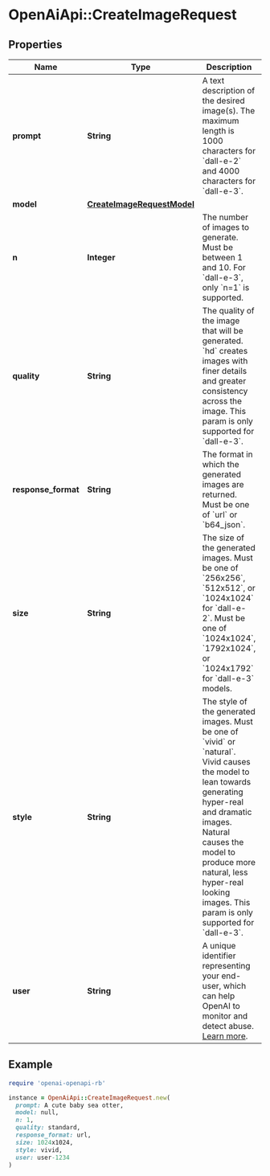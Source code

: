 # OpenAiApi::CreateImageRequest

## Properties

| Name | Type | Description | Notes |
| ---- | ---- | ----------- | ----- |
| **prompt** | **String** | A text description of the desired image(s). The maximum length is 1000 characters for &#x60;dall-e-2&#x60; and 4000 characters for &#x60;dall-e-3&#x60;. |  |
| **model** | [**CreateImageRequestModel**](CreateImageRequestModel.md) |  | [optional] |
| **n** | **Integer** | The number of images to generate. Must be between 1 and 10. For &#x60;dall-e-3&#x60;, only &#x60;n&#x3D;1&#x60; is supported. | [optional][default to 1] |
| **quality** | **String** | The quality of the image that will be generated. &#x60;hd&#x60; creates images with finer details and greater consistency across the image. This param is only supported for &#x60;dall-e-3&#x60;. | [optional][default to &#39;standard&#39;] |
| **response_format** | **String** | The format in which the generated images are returned. Must be one of &#x60;url&#x60; or &#x60;b64_json&#x60;. | [optional][default to &#39;url&#39;] |
| **size** | **String** | The size of the generated images. Must be one of &#x60;256x256&#x60;, &#x60;512x512&#x60;, or &#x60;1024x1024&#x60; for &#x60;dall-e-2&#x60;. Must be one of &#x60;1024x1024&#x60;, &#x60;1792x1024&#x60;, or &#x60;1024x1792&#x60; for &#x60;dall-e-3&#x60; models. | [optional][default to &#39;1024x1024&#39;] |
| **style** | **String** | The style of the generated images. Must be one of &#x60;vivid&#x60; or &#x60;natural&#x60;. Vivid causes the model to lean towards generating hyper-real and dramatic images. Natural causes the model to produce more natural, less hyper-real looking images. This param is only supported for &#x60;dall-e-3&#x60;. | [optional][default to &#39;vivid&#39;] |
| **user** | **String** | A unique identifier representing your end-user, which can help OpenAI to monitor and detect abuse. [Learn more](/docs/guides/safety-best-practices/end-user-ids).  | [optional] |

## Example

```ruby
require 'openai-openapi-rb'

instance = OpenAiApi::CreateImageRequest.new(
  prompt: A cute baby sea otter,
  model: null,
  n: 1,
  quality: standard,
  response_format: url,
  size: 1024x1024,
  style: vivid,
  user: user-1234
)
```


